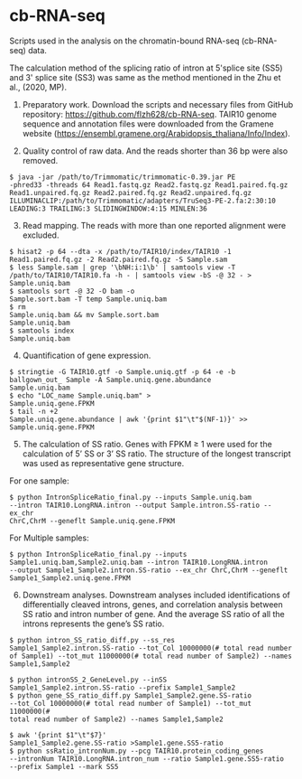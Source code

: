 # cb-RNA-seq
Scripts used in the analysis on the chromatin-bound RNA-seq (cb-RNA-seq) data.

The calculation method of the splicing ratio of intron at 5'splice site (SS5) and 3' splice site (SS3) was same as the method mentioned in the Zhu et al., (2020, MP).

1. Preparatory work. Download the scripts and necessary files from GitHub repository: https://github.com/flzh628/cb-RNA-seq. TAIR10 genome sequence and annotation files were downloaded from the Gramene website (https://ensembl.gramene.org/Arabidopsis_thaliana/Info/Index).

2. Quality control of raw data. And the reads shorter than 36 bp were also removed.

<code>$ java -jar /path/to/Trimmomatic/trimmomatic-0.39.jar PE -phred33 -threads 64 Read1.fastq.gz Read2.fastq.gz Read1.paired.fq.gz Read1.unpaired.fq.gz Read2.paired.fq.gz Read2.unpaired.fq.gz ILLUMINACLIP:/path/to/Trimmomatic/adapters/TruSeq3-PE-2.fa:2:30:10 LEADING:3 TRAILING:3 SLIDINGWINDOW:4:15 MINLEN:36</code>

3. Read mapping. The reads with more than one reported alignment were excluded. 

<code>$ hisat2 -p 64 --dta -x /path/to/TAIR10/index/TAIR10 -1 Read1.paired.fq.gz -2 Read2.paired.fq.gz -S Sample.sam</code><br/>
<code>$ less Sample.sam | grep '\bNH:i:1\b' | samtools view -T /path/to/TAIR10/TAIR10.fa -h - | samtools view -bS -@ 32 - > Sample.uniq.bam</code><br/>
<code>$ samtools sort -@ 32 -O bam -o Sample.sort.bam -T temp Sample.uniq.bam</code><br/>
<code>$ rm Sample.uniq.bam && mv Sample.sort.bam Sample.uniq.bam</code><br/>
<code>$ samtools index Sample.uniq.bam</code>

4. Quantification of gene expression.

<code>$ stringtie -G TAIR10.gtf -o Sample.uniq.gtf -p 64 -e -b ballgown_out_ Sample -A Sample.uniq.gene.abundance Sample.uniq.bam</code><br/>
<code>$ echo "LOC_name		Sample.uniq.bam" > Sample.uniq.gene.FPKM</code><br/>
<code>$ tail -n +2 Sample.uniq.gene.abundance | awk '{print $1"\t"$(NF-1)}' >> Sample.uniq.gene.FPKM</code>

5. The calculation of SS ratio. Genes with FPKM ≥ 1 were used for the calculation of 5’ SS or 3’ SS ratio. The structure of the longest transcript was used as representative gene structure. 

For one sample:

<code>$ python IntronSpliceRatio_final.py --inputs Sample.uniq.bam --intron TAIR10.LongRNA.intron --output Sample.intron.SS-ratio --ex_chr ChrC,ChrM --geneflt Sample.uniq.gene.FPKM</code>

For Multiple samples:

<code>$ python IntronSpliceRatio_final.py --inputs Sample1.uniq.bam,Sample2.uniq.bam --intron TAIR10.LongRNA.intron --output Sample1_Sample2.intron.SS-ratio --ex_chr ChrC,ChrM --geneflt Sample1_Sample2.uniq.gene.FPKM</code>

6. Downstream analyses. Downstream analyses included identifications of differentially cleaved introns, genes, and correlation analysis between SS ratio and intron number of gene. And the average SS ratio of all the introns represents the gene’s SS ratio.

<code>$ python intron_SS_ratio_diff.py --ss_res Sample1_Sample2.intron.SS-ratio --tot_Col 10000000(# total read number of Sample1) --tot_mut 11000000(# total read number of Sample2) --names Sample1,Sample2</code>

<code>$ python intronSS_2_GeneLevel.py --inSS Sample1_Sample2.intron.SS-ratio --prefix Sample1_Sample2</code><br/>
<code>$ python gene_SS_ratio_diff.py Sample1_Sample2.gene.SS-ratio --tot_Col 10000000(# total read number of Sample1) --tot_mut 11000000(# total read number of Sample2) --names Sample1,Sample2</code><br/>

<code>$ awk '{print $1"\t"$7}' Sample1_Sample2.gene.SS-ratio >Sample1.gene.SS5-ratio</code><br/>
<code>$ python ssRatio_intronNum.py --pcg TAIR10.protein_coding_genes --intronNum TAIR10.LongRNA.intron_num --ratio Sample1.gene.SS5-ratio --prefix Sample1 --mark SS5</code>
